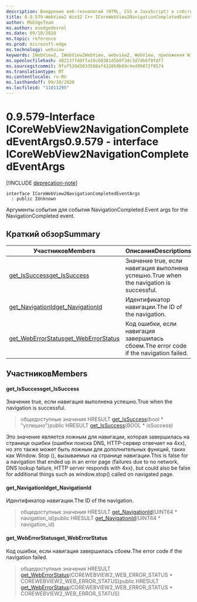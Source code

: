 ```yaml
---
description: Внедрение веб-технологий (HTML, CSS и JavaScript) в собственные приложения с помощью элемента управления Microsoft Edge WebView2
title: 0.9.579-WebView2 Win32 C++ ICoreWebView2NavigationCompletedEventArgs
author: MSEdgeTeam
ms.author: msedgedevrel
ms.date: 09/10/2020
ms.topic: reference
ms.prod: microsoft-edge
ms.technology: webview
keywords: IWebView2, IWebView2WebView, webview2, WebView, приложения Win32, Win32, EDGE, ICoreWebView2, ICoreWebView2Controller, управление браузером, EDGE HTML, ICoreWebView2NavigationCompletedEventArgs
ms.openlocfilehash: 482137fd0ffa10c60381d5b0f3dc3d7db6f9fdf7
ms.sourcegitcommit: 0faf538d5033508af4320b9b89c4ed99872f0574
ms.translationtype: MT
ms.contentlocale: ru-RU
ms.lasthandoff: 09/10/2020
ms.locfileid: "11011295"
---
```

# <span data-ttu-id="ac2d0-104">0.9.579-Interface ICoreWebView2NavigationCompletedEventArgs</span><span class="sxs-lookup"><span data-stu-id="ac2d0-104">0.9.579 - interface ICoreWebView2NavigationCompletedEventArgs</span></span> 

[!INCLUDE [deprecation-note](../../includes/deprecation-note.md)]

```
interface ICoreWebView2NavigationCompletedEventArgs
  : public IUnknown
```

<span data-ttu-id="ac2d0-105">Аргументы события для события NavigationCompleted.</span><span class="sxs-lookup"><span data-stu-id="ac2d0-105">Event args for the NavigationCompleted event.</span></span>

## <span data-ttu-id="ac2d0-106">Краткий обзор</span><span class="sxs-lookup"><span data-stu-id="ac2d0-106">Summary</span></span>

 <span data-ttu-id="ac2d0-107">Участников</span><span class="sxs-lookup"><span data-stu-id="ac2d0-107">Members</span></span>                        | <span data-ttu-id="ac2d0-108">Описания</span><span class="sxs-lookup"><span data-stu-id="ac2d0-108">Descriptions</span></span>
--------------------------------|---------------------------------------------
[<span data-ttu-id="ac2d0-109">get_IsSuccess</span><span class="sxs-lookup"><span data-stu-id="ac2d0-109">get_IsSuccess</span></span>](#get_issuccess) | <span data-ttu-id="ac2d0-110">Значение true, если навигация выполнена успешно.</span><span class="sxs-lookup"><span data-stu-id="ac2d0-110">True when the navigation is successful.</span></span>
[<span data-ttu-id="ac2d0-111">get_NavigationId</span><span class="sxs-lookup"><span data-stu-id="ac2d0-111">get_NavigationId</span></span>](#get_navigationid) | <span data-ttu-id="ac2d0-112">Идентификатор навигации.</span><span class="sxs-lookup"><span data-stu-id="ac2d0-112">The ID of the navigation.</span></span>
[<span data-ttu-id="ac2d0-113">get_WebErrorStatus</span><span class="sxs-lookup"><span data-stu-id="ac2d0-113">get_WebErrorStatus</span></span>](#get_weberrorstatus) | <span data-ttu-id="ac2d0-114">Код ошибки, если навигация завершилась сбоем.</span><span class="sxs-lookup"><span data-stu-id="ac2d0-114">The error code if the navigation failed.</span></span>

## <span data-ttu-id="ac2d0-115">Участников</span><span class="sxs-lookup"><span data-stu-id="ac2d0-115">Members</span></span>

#### <span data-ttu-id="ac2d0-116">get_IsSuccess</span><span class="sxs-lookup"><span data-stu-id="ac2d0-116">get_IsSuccess</span></span> 

<span data-ttu-id="ac2d0-117">Значение true, если навигация выполнена успешно.</span><span class="sxs-lookup"><span data-stu-id="ac2d0-117">True when the navigation is successful.</span></span>

> <span data-ttu-id="ac2d0-118">общедоступные значения HRESULT [get_IsSuccess](#get_issuccess)(bool \* "успешно")</span><span class="sxs-lookup"><span data-stu-id="ac2d0-118">public HRESULT [get_IsSuccess](#get_issuccess)(BOOL \* isSuccess)</span></span>

<span data-ttu-id="ac2d0-119">Это значение является ложным для навигации, которая завершилась на странице ошибки (ошибки поиска DNS, HTTP-сервер отвечает на 4xx), но это также может быть ложным для дополнительных функций, таких как Window. Stop (), вызываемых на странице навигации.</span><span class="sxs-lookup"><span data-stu-id="ac2d0-119">This is false for a navigation that ended up in an error page (failures due to no network, DNS lookup failure, HTTP server responds with 4xx), but could also be false for additional things such as window.stop() called on navigated page.</span></span>

#### <span data-ttu-id="ac2d0-120">get_NavigationId</span><span class="sxs-lookup"><span data-stu-id="ac2d0-120">get_NavigationId</span></span> 

<span data-ttu-id="ac2d0-121">Идентификатор навигации.</span><span class="sxs-lookup"><span data-stu-id="ac2d0-121">The ID of the navigation.</span></span>

> <span data-ttu-id="ac2d0-122">общедоступные значения HRESULT [get_NavigationId](#get_navigationid)(UINT64 \* navigation_id)</span><span class="sxs-lookup"><span data-stu-id="ac2d0-122">public HRESULT [get_NavigationId](#get_navigationid)(UINT64 \* navigation_id)</span></span>

#### <span data-ttu-id="ac2d0-123">get_WebErrorStatus</span><span class="sxs-lookup"><span data-stu-id="ac2d0-123">get_WebErrorStatus</span></span> 

<span data-ttu-id="ac2d0-124">Код ошибки, если навигация завершилась сбоем.</span><span class="sxs-lookup"><span data-stu-id="ac2d0-124">The error code if the navigation failed.</span></span>

> <span data-ttu-id="ac2d0-125">общедоступные значения HRESULT [get_WebErrorStatus](#get_weberrorstatus)(COREWEBVIEW2_WEB_ERROR_STATUS \* COREWEBVIEW2_WEB_ERROR_STATUS)</span><span class="sxs-lookup"><span data-stu-id="ac2d0-125">public HRESULT [get_WebErrorStatus](#get_weberrorstatus)(COREWEBVIEW2_WEB_ERROR_STATUS \* COREWEBVIEW2_WEB_ERROR_STATUS)</span></span>

